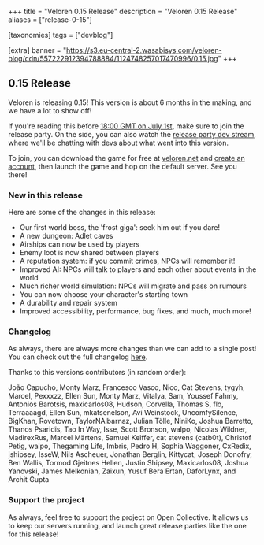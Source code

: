 +++
title = "Veloren 0.15 Release"
description = "Veloren 0.15 Release"
aliases = ["release-0-15"]

[taxonomies]
tags = ["devblog"]

[extra]
banner = "https://s3.eu-central-2.wasabisys.com/veloren-blog/cdn/557222912394788884/1124748257017470996/0.15.jpg"
+++

## 0.15 Release

Veloren is releasing 0.15! This version is about 6 months in the making, and we
have a lot to show off!

If you're reading this before [18:00 GMT on July
1st](https://everytimezone.com/s/2609befe), make sure to join the release party.
On the side, you can also watch the [release party dev
stream](https://www.youtube.com/watch?v=Ry9Z8Nr6RHM), where we'll be chatting
with devs about what went into this version.

To join, you can download the game for free at
[veloren.net](https://veloren.net/download) and [create an
account](https://veloren.net/account/), then launch the game and hop on the
default server. See you there!

### New in this release

Here are some of the changes in this release:

- Our first world boss, the 'frost giga': seek him out if you dare!
- A new dungeon: Adlet caves
- Airships can now be used by players
- Enemy loot is now shared between players
- A reputation system: if you commit crimes, NPCs will remember it!
- Improved AI: NPCs will talk to players and each other about events in the world
- Much richer world simulation: NPCs will migrate and pass on rumours
- You can now choose your character's starting town
- A durability and repair system
- Improved accessibility, performance, bug fixes, and much, much more!

### Changelog

As always, there are always more changes than we can add to a single post! You
can check out the full changelog
[here](https://gitlab.com/veloren/veloren/-/blob/master/CHANGELOG.md#0150-2023-07-01).

Thanks to this versions contributors (in random order):

João Capucho, Monty Marz, Francesco Vasco, Nico, Cat Stevens, tygyh, Marcel,
Pexxxzz, Ellen Sun, Monty Marz, Vitalya, Sam, Youssef Fahmy, Antonios Barotsis,
maxicarlos08, Hudson, Corvella, Thomas S, flo, Terraaaagd, Ellen Sun,
mkatsenelson, Avi Weinstock, UncomfySilence, BigKhan, Rovetown, TaylorNAlbarnaz,
Julian Tölle, NiniKo, Joshua Barretto, Thanos Psaridis, Tao In Way, Isse, Scott
Bronson, walpo, Nicolas Wildner, MadirexRus, Marcel Märtens, Samuel Keiffer, cat
stevens (catb0t), Christof Petig, walpo, Thegaming Life, Imbris, Pedro H, Sophia
Waggoner, CxRedix, jshipsey, IsseW, Nils Ascheuer, Jonathan Berglin, Kittycat,
Joseph Donofry, Ben Wallis, Tormod Gjeitnes Hellen, Justin Shipsey,
Maxicarlos08, Joshua Yanovski, James Melkonian, Zaixun, Yusuf Bera Ertan,
DaforLynx, and Archit Gupta

### Support the project

As always, feel free to support the project on Open Collective. It allows us to
keep our servers running, and launch great release parties like the one for this
release!

